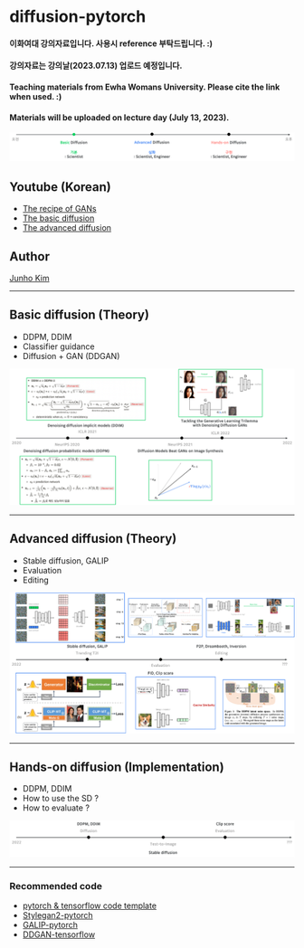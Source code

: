 # diffusion-pytorch
#### 이화여대 강의자료입니다. 사용시 reference 부탁드립니다. :)
#### 강의자료는 강의날(2023.07.13) 업로드 예정입니다.

#### Teaching materials from Ewha Womans University. Please cite the link when used. :)
#### Materials will be uploaded on lecture day (July 13, 2023).

<div align="center">
  <img src=./assets/figs/teaser.png>
</div>

## Youtube (Korean)
* [The recipe of GANs](https://www.youtube.com/watch?v=vZdEGcLU_8U)
* [The basic diffusion](https://www.youtube.com/watch?v=jaPPALsUZo8)
* [The advanced diffusion](https://www.youtube.com/watch?v=Z8WWriIh1PU)

## Author
[Junho Kim](http://bit.ly/jhkim_resume)

---

## Basic diffusion (Theory)
* DDPM, DDIM
* Classifier guidance
* Diffusion + GAN (DDGAN)
  
<div align="center">
  <img src=./assets/figs/basic_fig.png>
</div>

---
## Advanced diffusion (Theory)
* Stable diffusion, GALIP
* Evaluation
* Editing

<div align="center">
  <img src=./assets/figs/advanced_fig.png>
</div>

---
## Hands-on diffusion (Implementation)
* DDPM, DDIM
* How to use the SD ?
* How to evaluate ?

<div align="center">
  <img src=./assets/figs/handson_fig.png>
</div>

---
### Recommended code
* [pytorch & tensorflow code template](https://github.com/taki0112/tf-torch-template)
* [Stylegan2-pytorch](https://github.com/taki0112/stylegan2-pytorch)
* [GALIP-pytorch](https://github.com/taki0112/diffusion-pytorch/tree/main/src/GALIP)
* [DDGAN-tensorflow](https://github.com/taki0112/denoising-diffusion-gan-Tensorflow)
